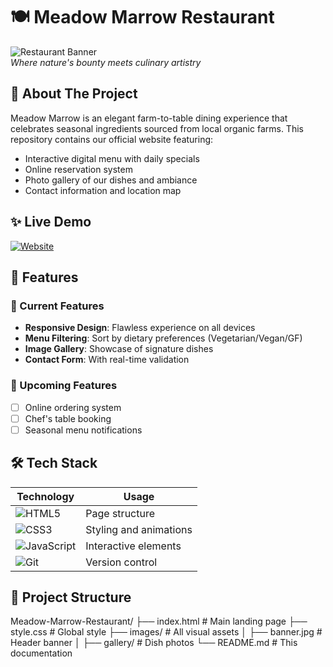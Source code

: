 # 🍽️ Meadow Marrow Restaurant

![Restaurant Banner](images/banner.jpg)  
*Where nature's bounty meets culinary artistry*

## 🌿 About The Project
Meadow Marrow is an elegant farm-to-table dining experience that celebrates seasonal ingredients sourced from local organic farms. This repository contains our official website featuring:

- Interactive digital menu with daily specials
- Online reservation system
- Photo gallery of our dishes and ambiance
- Contact information and location map

## ✨ Live Demo
[![Website](https://img.shields.io/badge/Visit_Website-Live-brightgreen?style=for-the-badge)](https://samriddhi-1.github.io/Meadow-Marrow-Restaurant/)

## 🎨 Features
### 🌱 Current Features
- **Responsive Design**: Flawless experience on all devices
- **Menu Filtering**: Sort by dietary preferences (Vegetarian/Vegan/GF)
- **Image Gallery**: Showcase of signature dishes
- **Contact Form**: With real-time validation

### 🌟 Upcoming Features
- [ ] Online ordering system
- [ ] Chef's table booking
- [ ] Seasonal menu notifications

## 🛠️ Tech Stack
| Technology | Usage |
|------------|-------|
| ![HTML5](https://img.shields.io/badge/HTML5-E34F26?style=flat&logo=html5&logoColor=white) | Page structure |
| ![CSS3](https://img.shields.io/badge/CSS3-1572B6?style=flat&logo=css3&logoColor=white) | Styling and animations |
| ![JavaScript](https://img.shields.io/badge/JavaScript-F7DF1E?style=flat&logo=javascript&logoColor=black) | Interactive elements |
| ![Git](https://img.shields.io/badge/Git-F05032?style=flat&logo=git&logoColor=white) | Version control |

## 📂 Project Structure

Meadow-Marrow-Restaurant/
├── index.html # Main landing page
├── style.css # Global style
├── images/ # All visual assets
│ ├── banner.jpg # Header banner
│ ├── gallery/ # Dish photos
└── README.md # This documentation

